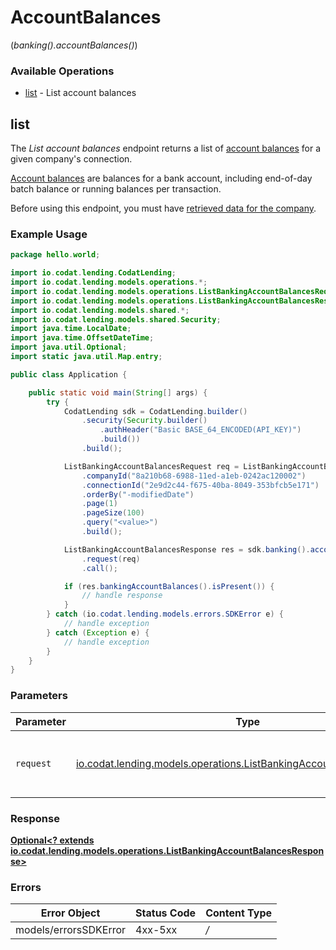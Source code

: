 # AccountBalances
(*banking().accountBalances()*)

### Available Operations

* [list](#list) - List account balances

## list

The *List account balances* endpoint returns a list of [account balances](https://docs.codat.io/lending-api#/schemas/AccountBalance) for a given company's connection.

[Account balances](https://docs.codat.io/lending-api#/schemas/AccountBalance) are balances for a bank account, including end-of-day batch balance or running balances per transaction.

Before using this endpoint, you must have [retrieved data for the company](https://docs.codat.io/lending-api#/operations/refresh-company-data).
    

### Example Usage

```java
package hello.world;

import io.codat.lending.CodatLending;
import io.codat.lending.models.operations.*;
import io.codat.lending.models.operations.ListBankingAccountBalancesRequest;
import io.codat.lending.models.operations.ListBankingAccountBalancesResponse;
import io.codat.lending.models.shared.*;
import io.codat.lending.models.shared.Security;
import java.time.LocalDate;
import java.time.OffsetDateTime;
import java.util.Optional;
import static java.util.Map.entry;

public class Application {

    public static void main(String[] args) {
        try {
            CodatLending sdk = CodatLending.builder()
                .security(Security.builder()
                    .authHeader("Basic BASE_64_ENCODED(API_KEY)")
                    .build())
                .build();

            ListBankingAccountBalancesRequest req = ListBankingAccountBalancesRequest.builder()
                .companyId("8a210b68-6988-11ed-a1eb-0242ac120002")
                .connectionId("2e9d2c44-f675-40ba-8049-353bfcb5e171")
                .orderBy("-modifiedDate")
                .page(1)
                .pageSize(100)
                .query("<value>")
                .build();

            ListBankingAccountBalancesResponse res = sdk.banking().accountBalances().list()
                .request(req)
                .call();

            if (res.bankingAccountBalances().isPresent()) {
                // handle response
            }
        } catch (io.codat.lending.models.errors.SDKError e) {
            // handle exception
        } catch (Exception e) {
            // handle exception
        }
    }
}
```

### Parameters

| Parameter                                                                                                                            | Type                                                                                                                                 | Required                                                                                                                             | Description                                                                                                                          |
| ------------------------------------------------------------------------------------------------------------------------------------ | ------------------------------------------------------------------------------------------------------------------------------------ | ------------------------------------------------------------------------------------------------------------------------------------ | ------------------------------------------------------------------------------------------------------------------------------------ |
| `request`                                                                                                                            | [io.codat.lending.models.operations.ListBankingAccountBalancesRequest](../../models/operations/ListBankingAccountBalancesRequest.md) | :heavy_check_mark:                                                                                                                   | The request object to use for the request.                                                                                           |


### Response

**[Optional<? extends io.codat.lending.models.operations.ListBankingAccountBalancesResponse>](../../models/operations/ListBankingAccountBalancesResponse.md)**
### Errors

| Error Object          | Status Code           | Content Type          |
| --------------------- | --------------------- | --------------------- |
| models/errorsSDKError | 4xx-5xx               | */*                   |
